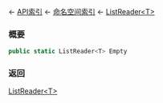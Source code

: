 ← [API索引](Api-Index) ← [命名空间索引](Namespace-Index) ← [ListReader&lt;T&gt;](VRage.Collections.ListReader`1)

### 概要

```csharp
public static ListReader<T> Empty
```

### 返回

[ListReader&lt;T&gt;](VRage.Collections.ListReader`1)

